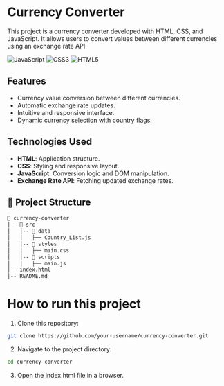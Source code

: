 # Currency Converter

This project is a currency converter developed with HTML, CSS, and JavaScript. It allows users to convert values between different currencies using an exchange rate API.

![JavaScript](https://img.shields.io/badge/javascript-%23323330.svg?style=for-the-badge&logo=javascript&logoColor=%23F7DF1E)
![CSS3](https://img.shields.io/badge/css3-%231572B6.svg?style=for-the-badge&logo=css3&logoColor=white)
![HTML5](https://img.shields.io/badge/html5-%23E34F26.svg?style=for-the-badge&logo=html5&logoColor=white)

## Features

- Currency value conversion between different currencies.
- Automatic exchange rate updates.
- Intuitive and responsive interface.
- Dynamic currency selection with country flags.

## Technologies Used

- **HTML**: Application structure.
- **CSS**: Styling and responsive layout.
- **JavaScript**: Conversion logic and DOM manipulation.
- **Exchange Rate API**: Fetching updated exchange rates.

## 📂 Project Structure
```bash
📁 currency-converter
│-- 📁 src
│   │-- 📁 data
│   │   ├── Country_List.js
│   │-- 📁 styles
│   │   ├── main.css
│   │-- 📁 scripts
│   │   ├── main.js
│-- index.html
│-- README.md
```

# How to run this project

1. Clone this repository:
```bash
git clone https://github.com/your-username/currency-converter.git
```

2. Navigate to the project directory:
```bash
cd currency-converter
```

3. Open the index.html file in a browser.
